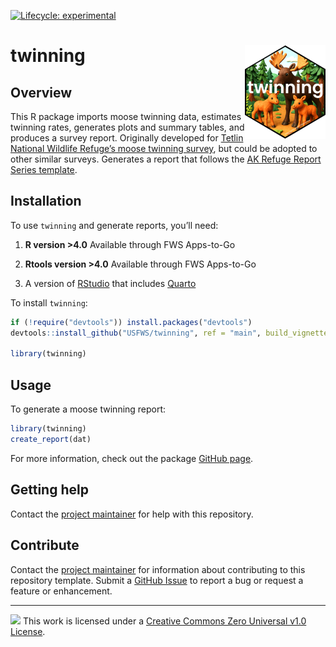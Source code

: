 
<!-- badges: start -->

[![Lifecycle:
experimental](https://img.shields.io/badge/lifecycle-experimental-orange.svg)](https://lifecycle.r-lib.org/articles/stages.html#experimental)
<!-- badges: end -->

# twinning <a href="https://github.com/USFWS/twinning"><img src="man/figures/logo.png" align="right" height="150" style="float:right; height:150px;" alt="twinning github repository"/></a>

## Overview

This R package imports moose twinning data, estimates twinning rates,
generates plots and summary tables, and produces a survey report.
Originally developed for [Tetlin National Wildlife Refuge’s moose
twinning
survey](https://iris.fws.gov/APPS/ServCat/Reference/Profile/145850), but
could be adopted to other similar surveys. Generates a report that
follows the [AK Refuge Report Series
template](https://github.com/USFWS/akrreport).

## Installation

To use `twinning` and generate reports, you’ll need:

1.  **R version \>4.0** Available through FWS Apps-to-Go

2.  **Rtools version \>4.0** Available through FWS Apps-to-Go

3.  A version of [RStudio](https://posit.co/download/rstudio-desktop/)
    that includes [Quarto](https://quarto.org/)

To install `twinning`:

``` r
if (!require("devtools")) install.packages("devtools")  
devtools::install_github("USFWS/twinning", ref = "main", build_vignettes = TRUE)  

library(twinning)
```

## Usage

To generate a moose twinning report:

``` r
library(twinning)
create_report(dat)
```

For more information, check out the package [GitHub
page](https://miniature-guacamole-5jkvloy.pages.github.io/).

## Getting help

Contact the [project maintainer](emailto:mccrea_cobb@fws.gov) for help
with this repository.

## Contribute

Contact the [project maintainer](emailto:mccrea_cobb@fws.gov) for
information about contributing to this repository template. Submit a
[GitHub Issue](https://github.com/USFWS/twinning/issues) to report a bug
or request a feature or enhancement.

------------------------------------------------------------------------

![](https://i.creativecommons.org/l/zero/1.0/88x31.png) This work is
licensed under a [Creative Commons Zero Universal v1.0
License](https://creativecommons.org/publicdomain/zero/1.0/).

